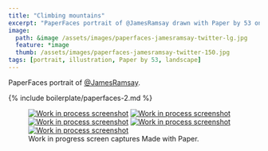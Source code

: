 ```yaml
---
title: "Climbing mountains"
excerpt: "PaperFaces portrait of @JamesRamsay drawn with Paper by 53 on an iPad."
image: 
  path: &image /assets/images/paperfaces-jamesramsay-twitter-lg.jpg 
  feature: *image
  thumb: /assets/images/paperfaces-jamesramsay-twitter-150.jpg
tags: [portrait, illustration, Paper by 53, landscape]
---
```


PaperFaces portrait of [@JamesRamsay](http://twitter.com/JamesRamsay).

{% include boilerplate/paperfaces-2.md %}

<figure class="third">
	<a href="{{ site.url }}/assets/images/paperfaces-jamesramsay-process-1-lg.jpg"><img src="{{ site.url }}/assets/images/paperfaces-jamesramsay-process-1-600.jpg" alt="Work in process screenshot"></a>
	<a href="{{ site.url }}/assets/images/paperfaces-jamesramsay-process-2-lg.jpg"><img src="{{ site.url }}/assets/images/paperfaces-jamesramsay-process-2-600.jpg" alt="Work in process screenshot"></a>
	<a href="{{ site.url }}/assets/images/paperfaces-jamesramsay-process-3-lg.jpg"><img src="{{ site.url }}/assets/images/paperfaces-jamesramsay-process-3-600.jpg" alt="Work in process screenshot"></a>
	<a href="{{ site.url }}/assets/images/paperfaces-jamesramsay-process-4-lg.jpg"><img src="{{ site.url }}/assets/images/paperfaces-jamesramsay-process-4-600.jpg" alt="Work in process screenshot"></a>
	<a href="{{ site.url }}/assets/images/paperfaces-jamesramsay-process-5-lg.jpg"><img src="{{ site.url }}/assets/images/paperfaces-jamesramsay-process-5-600.jpg" alt="Work in process screenshot"></a>
	<figcaption>Work in progress screen captures Made with Paper.</figcaption>
</figure>